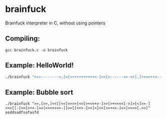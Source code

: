 # brainfuck
Brainfuck interpreter in C, without using pointers

## Compiling:

```
gcc brainfuck.c -o brainfuck
```

## Example: HelloWorld!

```bash
./brainfuck ">>>--------<,[<[>++++++++++<-]>>[<------>>-<+],]++>>++<--[<++[+>]>+<<+++<]<<[>>+[[>>+<<-]<<]>>>>[[<<+>.>-]>>]<.<<<+<<-]>>[<.>--]>.>>."
```

## Example: Bubble sort

```
./brainfuck ">>,[>>,]<<[[<<]>>>>[<<[>+<<+>-]>>[>+<<<<[->]>[<]>>-]<<<[[-]>>[>+<-]>>[<<<+>>>-]]>>[[<+>-]>>]<]<<[>>+<<-]<<]>>>>[.>>]" asddsadfsafasfd

```
